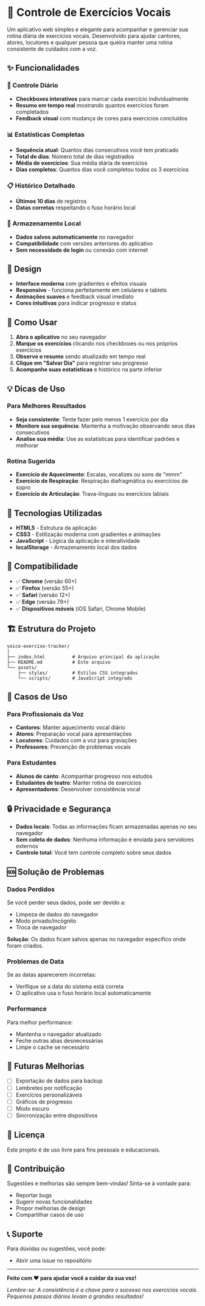 # 🎤 Controle de Exercícios Vocais

Um aplicativo web simples e elegante para acompanhar e gerenciar sua rotina diária de exercícios vocais. Desenvolvido para ajudar cantores, atores, locutores e qualquer pessoa que queira manter uma rotina consistente de cuidados com a voz.

## ✨ Funcionalidades

### 📅 Controle Diário
- **Checkboxes interativos** para marcar cada exercício individualmente
- **Resumo em tempo real** mostrando quantos exercícios foram completados
- **Feedback visual** com mudança de cores para exercícios concluídos

### 📊 Estatísticas Completas
- **Sequência atual**: Quantos dias consecutivos você tem praticado
- **Total de dias**: Número total de dias registrados
- **Média de exercícios**: Sua média diária de exercícios
- **Dias completos**: Quantos dias você completou todos os 3 exercícios

### 📋 Histórico Detalhado
- **Últimos 10 dias** de registros
- **Datas corretas** respeitando o fuso horário local

### 💾 Armazenamento Local
- **Dados salvos automaticamente** no navegador
- **Compatibilidade** com versões anteriores do aplicativo
- **Sem necessidade de login** ou conexão com internet

## 🎨 Design

- **Interface moderna** com gradientes e efeitos visuais
- **Responsivo** - funciona perfeitamente em celulares e tablets
- **Animações suaves** e feedback visual imediato
- **Cores intuitivas** para indicar progresso e status

## 🚀 Como Usar

1. **Abra o aplicativo** no seu navegador
2. **Marque os exercícios** clicando nos checkboxes ou nos próprios exercícios
3. **Observe o resumo** sendo atualizado em tempo real
4. **Clique em "Salvar Dia"** para registrar seu progresso
5. **Acompanhe suas estatísticas** e histórico na parte inferior

## 💡 Dicas de Uso

### Para Melhores Resultados
- **Seja consistente**: Tente fazer pelo menos 1 exercício por dia
- **Monitore sua sequência**: Mantenha a motivação observando seus dias consecutivos
- **Analise sua média**: Use as estatísticas para identificar padrões e melhorar

### Rotina Sugerida
- **Exercício de Aquecimento**: Escalas, vocalizes ou sons de "mmm"
- **Exercício de Respiração**: Respiração diafragmática ou exercícios de sopro
- **Exercício de Articulação**: Trava-línguas ou exercícios labiais

## 🔧 Tecnologias Utilizadas

- **HTML5** - Estrutura da aplicação
- **CSS3** - Estilização moderna com gradientes e animações
- **JavaScript** - Lógica da aplicação e interatividade
- **localStorage** - Armazenamento local dos dados

## 📱 Compatibilidade

- ✅ **Chrome** (versão 60+)
- ✅ **Firefox** (versão 55+)
- ✅ **Safari** (versão 12+)
- ✅ **Edge** (versão 79+)
- ✅ **Dispositivos móveis** (iOS Safari, Chrome Mobile)

## 🏗️ Estrutura do Projeto

```
voice-exercise-tracker/
│
├── index.html          # Arquivo principal da aplicação
├── README.md           # Este arquivo
└── assets/
    ├── styles/         # Estilos CSS integrados
    └── scripts/        # JavaScript integrado
```

## 🎯 Casos de Uso

### Para Profissionais da Voz
- **Cantores**: Manter aquecimento vocal diário
- **Atores**: Preparação vocal para apresentações
- **Locutores**: Cuidados com a voz para gravações
- **Professores**: Prevenção de problemas vocais

### Para Estudantes
- **Alunos de canto**: Acompanhar progresso nos estudos
- **Estudantes de teatro**: Manter rotina de exercícios
- **Apresentadores**: Desenvolver consistência vocal

## 🔒 Privacidade e Segurança

- **Dados locais**: Todas as informações ficam armazenadas apenas no seu navegador
- **Sem coleta de dados**: Nenhuma informação é enviada para servidores externos
- **Controle total**: Você tem controle completo sobre seus dados

## 🆘 Solução de Problemas

### Dados Perdidos
Se você perder seus dados, pode ser devido a:
- Limpeza de dados do navegador
- Modo privado/incógnito
- Troca de navegador

**Solução**: Os dados ficam salvos apenas no navegador específico onde foram criados.

### Problemas de Data
Se as datas aparecerem incorretas:
- Verifique se a data do sistema está correta
- O aplicativo usa o fuso horário local automaticamente

### Performance
Para melhor performance:
- Mantenha o navegador atualizado
- Feche outras abas desnecessárias
- Limpe o cache se necessário

## 🚧 Futuras Melhorias

- [ ] Exportação de dados para backup
- [ ] Lembretes por notificação
- [ ] Exercícios personalizáveis
- [ ] Gráficos de progresso
- [ ] Modo escuro
- [ ] Sincronização entre dispositivos

## 📄 Licença

Este projeto é de uso livre para fins pessoais e educacionais.

## 🤝 Contribuição

Sugestões e melhorias são sempre bem-vindas! Sinta-se à vontade para:
- Reportar bugs
- Sugerir novas funcionalidades
- Propor melhorias de design
- Compartilhar casos de uso

## 📞 Suporte

Para dúvidas ou sugestões, você pode:
- Abrir uma issue no repositório

---

**Feito com ❤️ para ajudar você a cuidar da sua voz!**

*Lembre-se: A consistência é a chave para o sucesso nos exercícios vocais. Pequenos passos diários levam a grandes resultados!*

